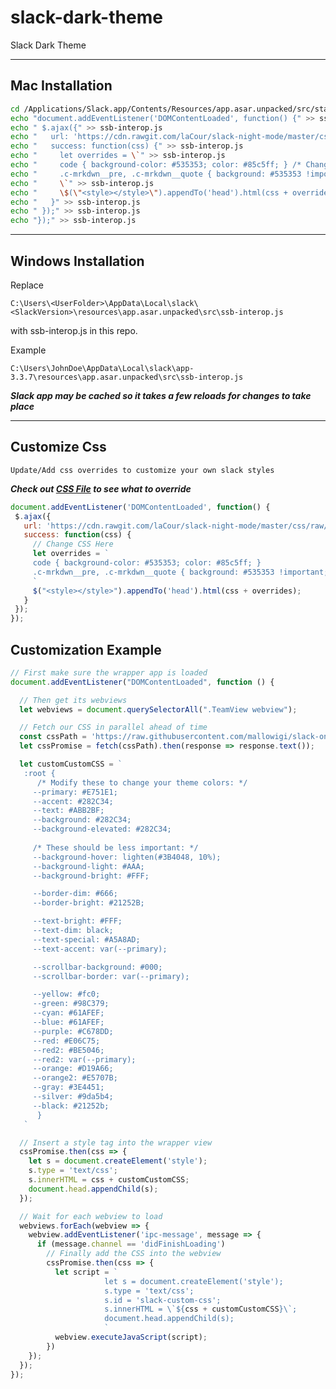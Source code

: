 # slack-dark-theme

Slack Dark Theme

---

## Mac Installation

```bash
cd /Applications/Slack.app/Contents/Resources/app.asar.unpacked/src/static/
echo "document.addEventListener('DOMContentLoaded', function() {" >> ssb-interop.js
echo " $.ajax({" >> ssb-interop.js
echo "   url: 'https://cdn.rawgit.com/laCour/slack-night-mode/master/css/raw/black.css'," >> ssb-interop.js
echo "   success: function(css) {" >> ssb-interop.js
echo "     let overrides = \`" >> ssb-interop.js
echo "     code { background-color: #535353; color: #85c5ff; } /* Change color: to whatever font color you want */" >> ssb-interop.js
echo "     .c-mrkdwn__pre, .c-mrkdwn__quote { background: #535353 !important; background-color: #535353 !important; }" >> ssb-interop.js
echo "     \`" >> ssb-interop.js
echo "     \$(\"<style></style>\").appendTo('head').html(css + overrides);" >> ssb-interop.js
echo "   }" >> ssb-interop.js
echo " });" >> ssb-interop.js
echo "});" >> ssb-interop.js
```

---

## Windows Installation

Replace

`C:\Users\<UserFolder>\AppData\Local\slack\<SlackVersion>\resources\app.asar.unpacked\src\ssb-interop.js`

with ssb-interop.js in this repo.

Example

`C:\Users\JohnDoe\AppData\Local\slack\app-3.3.7\resources\app.asar.unpacked\src\ssb-interop.js`

***Slack app may be cached so it takes a few reloads for changes to take place***

---

## Customize Css

`Update/Add css overrides to customize your own slack styles`

***Check out [CSS File](https://cdn.rawgit.com/laCour/slack-night-mode/master/css/raw/black.css) to see what to override***

```js
document.addEventListener('DOMContentLoaded', function() {
 $.ajax({
   url: 'https://cdn.rawgit.com/laCour/slack-night-mode/master/css/raw/black.css',
   success: function(css) {
     // Change CSS Here
     let overrides = `
     code { background-color: #535353; color: #85c5ff; }
     .c-mrkdwn__pre, .c-mrkdwn__quote { background: #535353 !important; background-color: #535353 !important; }
     `
     $("<style></style>").appendTo('head').html(css + overrides);
   }
 });
});
```

## Customization Example

```js
// First make sure the wrapper app is loaded
document.addEventListener("DOMContentLoaded", function () {

  // Then get its webviews
  let webviews = document.querySelectorAll(".TeamView webview");

  // Fetch our CSS in parallel ahead of time
  const cssPath = 'https://raw.githubusercontent.com/mallowigi/slack-one-dark-theme/master/custom.css';
  let cssPromise = fetch(cssPath).then(response => response.text());

  let customCustomCSS = `
   :root {
      /* Modify these to change your theme colors: */
     --primary: #E751E1;
     --accent: #282C34;
     --text: #ABB2BF;
     --background: #282C34;
     --background-elevated: #282C34;
     
     /* These should be less important: */
     --background-hover: lighten(#3B4048, 10%);
     --background-light: #AAA;
     --background-bright: #FFF;

     --border-dim: #666;
     --border-bright: #21252B;

     --text-bright: #FFF;
     --text-dim: black;
     --text-special: #A5A8AD;
     --text-accent: var(--primary);

     --scrollbar-background: #000;
     --scrollbar-border: var(--primary);

     --yellow: #fc0;
     --green: #98C379;
     --cyan: #61AFEF;
     --blue: #61AFEF;
     --purple: #C678DD;
     --red: #E06C75;
     --red2: #BE5046;
     --red2: var(--primary);
     --orange: #D19A66;
     --orange2: #E5707B;
     --gray: #3E4451;
     --silver: #9da5b4;
     --black: #21252b;
      }
   `

  // Insert a style tag into the wrapper view
  cssPromise.then(css => {
    let s = document.createElement('style');
    s.type = 'text/css';
    s.innerHTML = css + customCustomCSS;
    document.head.appendChild(s);
  });

  // Wait for each webview to load
  webviews.forEach(webview => {
    webview.addEventListener('ipc-message', message => {
      if (message.channel == 'didFinishLoading')
        // Finally add the CSS into the webview
        cssPromise.then(css => {
          let script = `
                     let s = document.createElement('style');
                     s.type = 'text/css';
                     s.id = 'slack-custom-css';
                     s.innerHTML = \`${css + customCustomCSS}\`;
                     document.head.appendChild(s);
                     `
          webview.executeJavaScript(script);
        })
    });
  });
});
```